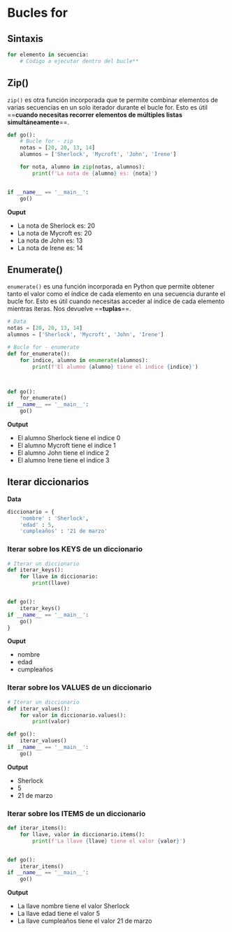 # Bucles for


## Sintaxis
```Python
for elemento in secuencia:  
    # Código a ejecutar dentro del bucle**
```


## Zip()
`zip()` es otra función incorporada que te permite combinar elementos de varias secuencias en un solo iterador durante el bucle for. Esto es útil ==**cuando necesitas recorrer elementos de múltiples listas simultáneamente**==.


```Python
def go():
    # Bucle for - zip
    notas = [20, 20, 13, 14]
    alumnos = ['Sherlock', 'Mycroft', 'John', 'Irene']

    for nota, alumno in zip(notas, alumnos):
        print(f'La nota de {alumno} es: {nota}')


if __name__ == '__main__':
    go()
```


**Ouput**


- La nota de Sherlock es: 20
- La nota de Mycroft es: 20
- La nota de John es: 13
- La nota de Irene es: 14


## Enumerate()
`enumerate()` es una función incorporada en Python que permite obtener tanto el valor como el índice de cada elemento en una secuencia durante el bucle for. Esto es útil cuando necesitas acceder al índice de cada elemento mientras iteras.
Nos devuelve ==**tuplas**==.


```Python
# Data
notas = [20, 20, 13, 14]
alumnos = ['Sherlock', 'Mycroft', 'John', 'Irene']

# Bucle for - enumerate
def for_enumerate():
    for indice, alumno in enumerate(alumnos):
        print(f'El alumno {alumno} tiene el indice {indice}')



def go():
    for_enumerate()
if __name__ == '__main__':
    go()
```


**Output**


- El alumno Sherlock tiene el indice 0
- El alumno Mycroft tiene el indice 1
- El alumno John tiene el indice 2
- El alumno Irene tiene el indice 3



## Iterar diccionarios

**Data**
```Python
diccionario = {
    'nombre' : 'Sherlock',
    'edad' : 5,
    'cumpleaños' : '21 de marzo'
```
### Iterar sobre los KEYS de un diccionario

```Python
# Iterar un diccionario
def iterar_keys():
    for llave in diccionario:
        print(llave)


def go():
    iterar_keys()
if __name__ == '__main__':
    go()
}
```

**Ouput**

- nombre
- edad
- cumpleaños

### Iterar sobre los VALUES de un diccionario

```Python
# Iterar un diccionario
def iterar_values():
    for valor in diccionario.values():
        print(valor)

def go():
    iterar_values()
if __name__ == '__main__':
    go()
```

**Output**

- Sherlock
- 5
- 21 de marzo


### Iterar sobre los ITEMS de un diccionario

```Python
def iterar_items():
    for llave, valor in diccionario.items():
        print(f'La llave {llave} tiene el valor {valor}')


def go():
    iterar_items()
if __name__ == '__main__':
    go()
```

**Output**

- La llave nombre tiene el valor Sherlock
- La llave edad tiene el valor 5
- La llave cumpleaños tiene el valor 21 de marzo






